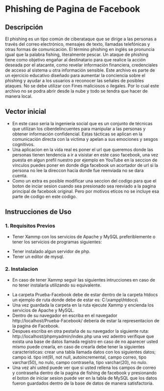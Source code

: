 # Phishing de Pagina de Facebook

## Descripción
El phishing es un tipo común de ciberataque que se dirige a las personas a través del correo electrónico, mensajes de texto, llamadas telefónicas y otras formas de comunicación. El término phishing en inglés se pronuncia igual que la palabra fishing, literalmente pescar. Un ataque de phishing tiene como objetivo engañar al destinatario para que realice la acción deseada por el atacante, como revelar información financiera, credenciales de acceso al sistema u otra información sensible.
Este archivo es parte de un ejercicio educativo diseñado para aumentar la conciencia sobre el phishing y ayudar a los usuarios a reconocer las señales de posibles ataques. No se debe utilizar con Fines maliciosos o ilegales.
Por lo cual este archivo no se podra abrir desde la nube y todo se tendra que hacer de manera local.

## Vector inicial
- En este caso seria la ingeniería social que es un conjunto de técnicas que utilizan los ciberdelincuentes para manipular a las personas y obtener información confidencial. Estas tácticas se aplican en la comunicación directa con la víctima y apelan a sus emociones y sesgos cognitivos.
- Una aplicacion en la vida real es poner el url que queremos donde las personas tienen tendencia a ir a visistar en este caso facebook, una vez puesta en algun prefil nuestro por ejemplo en YouTube en la seccion de vinculos puedes poner en donde diga facebook un acortador de url si la persona no lee la direccon hacia donde fue reenviada no se dara cuenta.
- Como un extra es posible modificar una seccion del codigo para que el boton de inciar sesion cuando sea presionado sea reeviado a la pagina principal de facebook original. Pero por motivos eticos no se incluye esa parte de codigo en este codigo.
## Instrucciones de Uso

### 1. Requisitos Previos

- Tener Xammp con los servicios de Apache y MySQL preferiblemente o tener los servicios de programas siguientes:
* Tener instalado algun servidor de php.
* Tener un editor de mysql.

### 2. Instalacion
- En caso de tener Xammp seguir las siguientes intrucciones en caso de no tener instalarla utilizando su equivalente.
* La carpeta Prueba-Facebook debe de estar dentro de la carpeta htdocs un ejemplo de ruta donde debe de estar es: C:\xampp\htdocs\
* Una vez guardada la carpeta en la ruta ejecute Xammp y encienda los servicios de Apache y MySQL.
* Dentro de su navegador en escriba en el navegador http://localhost/Prueba-Facebook/ deberia de estar la representacion de la pagina de Facebook.
* Despues escriba en otra pestaña de su navegador la siguiente ruta: http://localhost/phpmyadmin/index.php una vez adentro verifique que exista una base de datos llamada registro en caso de no aparecer usted mismo puede crearla, en caso de crearla debe tener la siguientes caracteristicas: crear una tabla llamada datos con los siguientes datos; campo id. tipo int(9), not null, autoincremental, campo correo, tipo varchar(50), no nulo, campo contraseña, tipo varchar(20), no nulo.
* Una vez ahi usted puede ver que si usted rellena los campos de correo y contraseña dentro de la pagina de fishing de facebook y presionando el boton de iniciar sesion puede ver en la tabla de MySQL que los datos fueron guardados dentro de la base de datos de manera satisfactoria.

